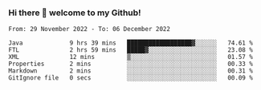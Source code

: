 ### Hi there 👋 welcome to my Github! 

<!--START_SECTION:waka-->

```text
From: 29 November 2022 - To: 06 December 2022

Java             9 hrs 39 mins   ██████████████████▓░░░░░░   74.61 %
FTL              2 hrs 59 mins   █████▓░░░░░░░░░░░░░░░░░░░   23.08 %
XML              12 mins         ▒░░░░░░░░░░░░░░░░░░░░░░░░   01.57 %
Properties       2 mins          ░░░░░░░░░░░░░░░░░░░░░░░░░   00.33 %
Markdown         2 mins          ░░░░░░░░░░░░░░░░░░░░░░░░░   00.31 %
GitIgnore file   0 secs          ░░░░░░░░░░░░░░░░░░░░░░░░░   00.09 %
```

<!--END_SECTION:waka-->
